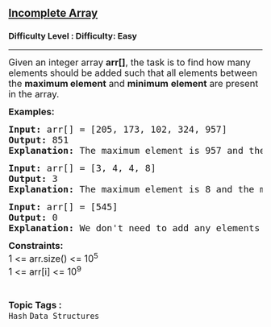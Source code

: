 <h2><a href="https://www.geeksforgeeks.org/problems/incomplete-array3859/1?page=2&status=unsolved&sortBy=accuracy">Incomplete Array</a></h2><h3>Difficulty Level : Difficulty: Easy</h3><hr><div class="problems_problem_content__Xm_eO"><p><span style="font-size: 18px;">Given an integer array <strong>arr[]</strong>, the task is to find how many elements should be added such that all elements between the <strong>maximum element</strong>&nbsp;and <strong>minimum</strong> <strong>element</strong> are present in the array.</span></p>
<p><span style="font-size: 18px;"><strong>Examples:</strong></span></p>
<pre><span style="font-size: 18px;"><strong>Input: </strong>arr[] = [205, 173, 102, 324, 957]
<strong>Output: </strong>851
<strong>Explanation: </strong>The maximum element is 957 and the minimum element is 102. Total elements from 102 to 957 = 854, out of which 3 are already present. So answer is 851.</span></pre>
<pre><strong><span style="font-size: 18px;">Input:</span></strong><span style="font-size: 18px;"> arr[] = [3, 4, 4, 8]<br><strong>Output: </strong>3<strong><br></strong></span><strong><span style="font-size: 18px;">Explanation: </span></strong><span style="font-size: 18px;">The maximum element is 8 and the minimum element is 3. Total elements from 3 to 8 = 6, out of which 3 are already present. So, answer is 3.</span></pre>
<pre><span style="font-size: 18px;"><strong>Input: </strong>arr[] = [545]
<strong>Output: </strong>0
<strong>Explanation: </strong>We don't need to add any elements to the array.<br></span></pre>
<p><span style="font-size: 18px;"><strong>Constraints:</strong><br>1 &lt;= arr.size() &lt;= 10<sup>5</sup><br>1 &lt;= arr[i] &lt;= 10<sup>9</sup></span></p></div><br><p><span style=font-size:18px><strong>Topic Tags : </strong><br><code>Hash</code>&nbsp;<code>Data Structures</code>&nbsp;